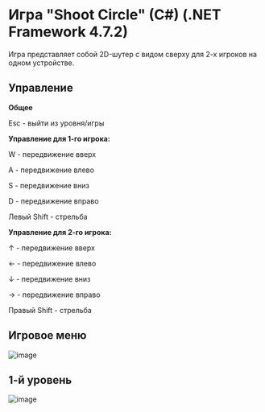 # Игра "Shoot Circle" (C#) (.NET Framework 4.7.2)

Игра представляет собой 2D-шутер с видом сверху для 2-х игроков на одном устройстве.

## Управление

**Общее**

Esc - выйти из уровня/игры

**Управление для 1-го игрока:**

W - передвижение вверх

A - передвижение влево

S - передвижение вниз

D - передвижение вправо

Левый Shift - стрельба

**Управление для 2-го игрока:**

↑ - передвижение вверх

← - передвижение влево

↓ - передвижение вниз

→ - передвижение вправо

Правый Shift - стрельба

## Игровое меню

![image](https://github.com/n1krus54/shoot_circle/assets/98253680/b7b5201c-6948-4711-b2f1-e168e3bbfe9c)

## 1-й уровень

![image](https://github.com/n1krus54/shoot_circle/assets/98253680/c4f03335-33e6-4c41-8710-3bef63813523)
